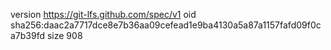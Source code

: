 version https://git-lfs.github.com/spec/v1
oid sha256:daac2a7717dce8e7b36aa09cefead1e9ba4130a5a87a1157fafd09f0ca7b39fd
size 908
